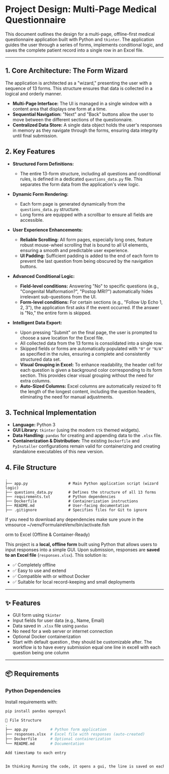 # Project Design: Multi-Page Medical Questionnaire

This document outlines the design for a multi-page, offline-first medical questionnaire application built with Python and `tkinter`. The application guides the user through a series of forms, implements conditional logic, and saves the complete patient record into a single row in an Excel file.

---

## 1. Core Architecture: The Form Wizard

The application is architected as a "wizard," presenting the user with a sequence of 13 forms. This structure ensures that data is collected in a logical and orderly manner.

-   **Multi-Page Interface:** The UI is managed in a single window with a content area that displays one form at a time.
-   **Sequential Navigation:** "Next" and "Back" buttons allow the user to move between the different sections of the questionnaire.
-   **Centralized Data Store:** A single data object holds the user's responses in memory as they navigate through the forms, ensuring data integrity until final submission.

## 2. Key Features

-   **Structured Form Definitions:**
    -   The entire 13-form structure, including all questions and conditional rules, is defined in a dedicated `questions_data.py` file. This separates the form data from the application's view logic.

-   **Dynamic Form Rendering:**
    -   Each form page is generated dynamically from the `questions_data.py` structure.
    -   Long forms are equipped with a scrollbar to ensure all fields are accessible.

-   **User Experience Enhancements:**
    -   **Reliable Scrolling:** All form pages, especially long ones, feature robust mouse-wheel scrolling that is bound to all UI elements, ensuring a smooth and predictable user experience.
    -   **UI Padding:** Sufficient padding is added to the end of each form to prevent the last question from being obscured by the navigation buttons.

-   **Advanced Conditional Logic:**
    -   **Field-level conditions:** Answering "No" to specific questions (e.g., "Congenital Malformation?", "Postop MRI?") automatically hides irrelevant sub-questions from the UI.
    -   **Form-level conditions:** For certain sections (e.g., "Follow Up Echo 1, 2, 3"), the application first asks if the event occurred. If the answer is "No," the entire form is skipped.

-   **Intelligent Data Export:**
    -   Upon pressing "Submit" on the final page, the user is prompted to choose a save location for the Excel file.
    -   All collected data from the 13 forms is consolidated into a single row.
    -   Skipped fields or forms are automatically populated with `"0"` or `"N/A"` as specified in the rules, ensuring a complete and consistently structured data set.
    -   **Visual Grouping in Excel:** To enhance readability, the header cell for each question is given a background color corresponding to its form section. This provides clear visual grouping without the need for extra columns.
    -   **Auto-Sized Columns:** Excel columns are automatically resized to fit the length of the longest content, including the question headers, eliminating the need for manual adjustments.

## 3. Technical Implementation

-   **Language:** Python 3
-   **GUI Library:** `tkinter` (using the modern `ttk` themed widgets).
-   **Data Handling:** `pandas` for creating and appending data to the `.xlsx` file.
-   **Containerization & Distribution:** The existing `Dockerfile` and `PyInstaller` configurations remain valid for containerizing and creating standalone executables of this new version.

## 4. File Structure

```
.
├── app.py                  # Main Python application script (wizard logic)
├── questions_data.py       # Defines the structure of all 13 forms
├── requirements.txt        # Python dependencies
├── Dockerfile              # Containerization instructions
├── README.md               # User-facing documentation
├── .gitignore              # Specifies files for Git to ignore
```


If you need to download any dependencies make sure youre in the vmsource ~/venv/FormulaireVenv/bin/activate.fish



orm to Excel (Offline & Container-Ready)

This project is a **local, offline form** built using Python that allows users to input responses into a simple GUI. Upon submission, responses are **saved to an Excel file** (`responses.xlsx`). This solution is:

- ✅ Completely offline
- ✅ Easy to use and extend
- ✅ Compatible with or without Docker
- ✅ Suitable for local record-keeping and small deployments

---

## ✨ Features

- GUI form using `tkinter`
- Input fields for user data (e.g., Name, Email)
- Data saved in `.xlsx` file using `pandas`
- No need for a web server or internet connection
- Optional Docker containerization
- Start with default question , they should be customizable after. The workflow is to have every submission equal one line in excell
with each question being one column

---

## 📦 Requirements

### Python Dependencies

Install requirements with:

```bash
pip install pandas openpyxl

📁 File Structure
.
├── app.py          # Python form application
├── responses.xlsx  # Excel file with responses (auto-created)
├── Dockerfile      # Optional containerization
└── README.md       # Documentation

Add timestamp to each entry


Im thinking Running the code, it opens a gui, the line is saved on each submission ( possibly through a submit button ) and it append to the xlsx in real time 